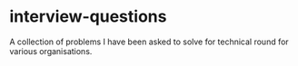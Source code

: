 # interview-questions
A collection of problems I have been asked to solve for technical round for various organisations.

